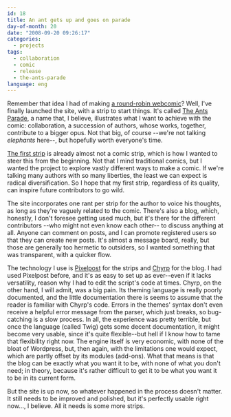 ```yaml
---
id: 18
title: An ant gets up and goes on parade
day-of-month: 20
date: "2008-09-20 09:26:17"
categories:
  - projects
tags:
  - collaboration
  - comic
  - release
  - the-ants-parade
language: eng
---
```


Remember that idea I had of making [a round-robin webcomic](/2008/07/28/round-robin-webcomic-project/)? Well, I've finally launched the site, with a strip to start things. It's called [The Ants Parade](//ants.agj.cl/), a name that, I believe, illustrates what I want to achieve with the comic: collaboration, a succession of authors, whose works, together, contribute to a bigger opus. Not that big, of course --we're not talking _elephants_ here--, but hopefully worth everyone's time.

[The first strip](//ants.agj.cl/index.php?showimage=5) is already almost not a comic strip, which is how I wanted to steer this from the beginning. Not that I mind traditional comics, but I wanted the project to explore vastly different ways to make a comic. If we're talking many authors with so many liberties, the least we can expect is radical diversification. So I hope that my first strip, regardless of its quality, can inspire future contributors to go wild.

The site incorporates one rant per strip for the author to voice his thoughts, as long as they're vaguely related to the comic. There's also a blog, which, honestly, I don't foresee getting used much, but it's there for the different contributors --who might not even know each other-- to discuss anything at all. Anyone can comment on posts, and I can promote registered users so that they can create new posts. It's almost a message board, really, but those are generally too hermetic to outsiders, so I wanted something that was transparent, with a quicker flow.

The technology I use is [Pixelpost](http://www.pixelpost.org/) for the strips and [Chyrp](http://chyrp.net/) for the blog. I had used Pixelpost before, and it's as easy to set up as ever--even if it lacks versatility, reason why I had to edit the script's code at times. Chyrp, on the other hand, I will admit, was a big pain. Its theming language is really poorly documented, and the little documentation there is seems to assume that the reader is familiar with Chyrp's code. Errors in the themes' syntax don't even receive a helpful error message from the parser, which just breaks, so bug-catching is a slow process. In all, the experience was pretty terrible, but once the language (called Twig) gets some decent documentation, it might become very usable, since it's quite flexible--but hell if I know how to tame that flexibility right now. The engine itself is very economic, with none of the bloat of Wordpress, but, then again, with the limitations one would expect, which are partly offset by its modules (add-ons). What that means is that the blog can be exactly what you want it to be, with none of what you don't need; in theory, because it's rather difficult to get it to be what you want it to be in its current form.

But the site is up now, so whatever happened in the process doesn't matter. It still needs to be improved and polished, but it's perfectly usable right now..., I believe. All it needs is some more strips.
